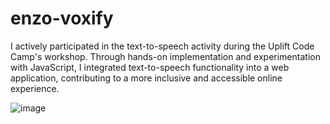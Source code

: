 ﻿# enzo-voxify

I actively participated in the text-to-speech activity during the Uplift Code Camp's workshop. Through hands-on implementation and experimentation with JavaScript, I integrated text-to-speech functionality into a web application, contributing to a more inclusive and accessible online experience.

![image](https://github.com/Krunchh/enzo-voxify/assets/150604546/daf8ab80-6a39-47fd-ac0b-92c81ab4fe2b)

